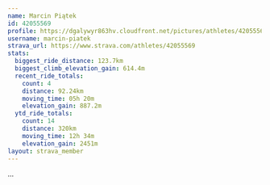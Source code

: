 ```yaml
---
name: Marcin Piątek
id: 42055569
profile: https://dgalywyr863hv.cloudfront.net/pictures/athletes/42055569/12602382/1/large.jpg
username: marcin-piatek
strava_url: https://www.strava.com/athletes/42055569
stats:
  biggest_ride_distance: 123.7km
  biggest_climb_elevation_gain: 614.4m
  recent_ride_totals:
    count: 4
    distance: 92.24km
    moving_time: 05h 20m
    elevation_gain: 887.2m
  ytd_ride_totals:
    count: 14
    distance: 320km
    moving_time: 12h 34m
    elevation_gain: 2451m
layout: strava_member
--- 
```

...
